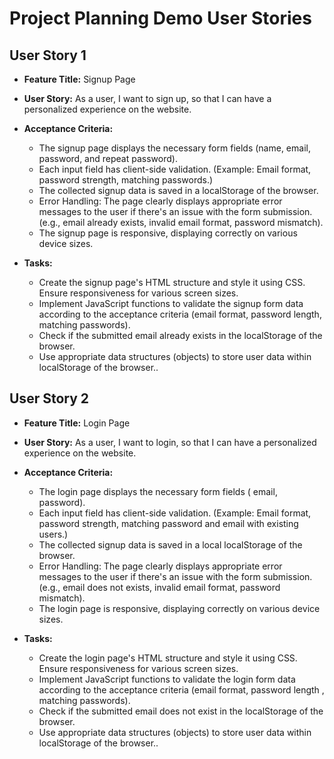 # Project Planning Demo User Stories

## User Story 1
- **Feature Title:** Signup Page
- **User Story:** As a user, I want to sign up, so that I can have a personalized experience on the website.
- **Acceptance Criteria:** 
    - The signup page displays the necessary form fields (name, email, password, and repeat password).
    - Each input field has client-side validation. (Example: Email format, password strength, matching passwords.)
    - The collected signup data is saved in a localStorage of the browser.
    - Error Handling: The page clearly displays appropriate error messages to the user if there's an issue with the form submission. (e.g., email already exists, invalid email format, password mismatch).
    - The signup page is responsive, displaying correctly on various device sizes.

- **Tasks:** 
    - Create the signup page's HTML structure and style it using CSS. Ensure responsiveness for various screen sizes.
    - Implement JavaScript functions to validate the signup form data according to the acceptance criteria (email format, password length, matching passwords).
    - Check if the submitted email already exists in the localStorage of the browser.
    - Use appropriate data structures (objects) to store user data within localStorage of the browser..


## User Story 2
- **Feature Title:** Login Page
- **User Story:** As a user, I want to login, so that I can have a personalized experience on the website.
- **Acceptance Criteria:** 
    - The login page displays the necessary form fields ( email, password).
    - Each input field has client-side validation. (Example: Email format, password strength, matching password and email with existing users.)
    - The collected signup data is saved in a local localStorage of the browser.
    - Error Handling: The page clearly displays appropriate error messages to the user if there's an issue with the form submission. (e.g., email does not exists, invalid email format, password mismatch).
    - The login page is responsive, displaying correctly on various device sizes.

- **Tasks:** 
    - Create the login page's HTML structure and style it using CSS. Ensure responsiveness for various screen sizes.
    - Implement JavaScript functions to validate the login form data according to the acceptance criteria (email format, password length , matching passwords).
    - Check if the submitted email does not exist in the localStorage of the browser.
    - Use appropriate data structures (objects) to store user data within localStorage of the browser..



